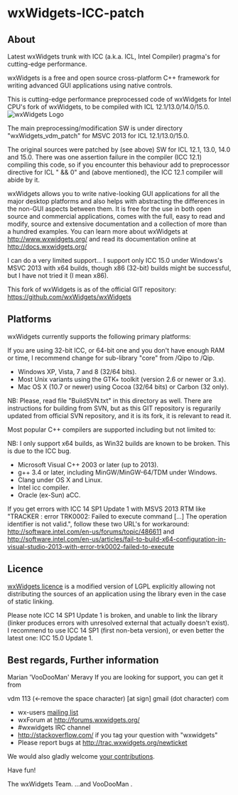 wxWidgets-ICC-patch
===================
About
-----

Latest wxWidgets trunk with ICC (a.k.a. ICL, Intel Compiler) pragma's for cutting-edge performance.

wxWidgets is a free and open source cross-platform C++ framework
for writing advanced GUI applications using native controls.

This is cutting-edge performance preprocessed code of wxWidgets for Intel CPU's fork of wxWidgets, to be compiled with ICL 12.1/13.0/14.0/15.0.
![wxWidgets Logo](http://www.wxwidgets.org/assets/img/header-logo.png)

The main preprocessing/modification SW is under directory "wxWidgets_vdm_patch" for MSVC 2013 for ICL 12.1/13.0/15.0.

The original sources were patched by (see above) SW for ICL 12.1, 13.0, 14.0 and 15.0. There was one assertion failure in the compiler (ICC 12.1) compiling this code, so if you encounter this behaviour add to preprocessor directive for ICL " && 0" and (above mentioned), the ICC 12.1 compiler will abide by it.

wxWidgets allows you to write native-looking GUI applications for
all the major desktop platforms and also helps with abstracting
the differences in the non-GUI aspects between them. It is free
for the use in both open source and commercial applications, comes
with the full, easy to read and modify, source and extensive
documentation and a collection of more than a hundred examples.
You can learn more about wxWidgets at http://www.wxwidgets.org/
and read its documentation online at http://docs.wxwidgets.org/

I can do a very limited support... I support only ICC 15.0 under Windows's MSVC 2013 with x64 builds, though x86 (32-bit) builds might be successful, but I have not tried it (I mean x86).

This fork of wxWidgets is as of the official GIT repository: https://github.com/wxWidgets/wxWidgets

Platforms
---------

wxWidgets currently supports the following primary platforms:

If you are using 32-bit ICC, or 64-bit one and you don't have enough RAM or time, I recommend change for sub-library "core" from /Qipo to /Qip.
- Windows XP, Vista, 7 and 8 (32/64 bits).
- Most Unix variants using the GTK+ toolkit (version 2.6 or newer or 3.x).
- Mac OS X (10.7 or newer) using Cocoa (32/64 bits) or Carbon (32 only).

NB: Please, read file "BuildSVN.txt" in this directory as well. There are instructions for building from SVN, but as this GIT repository is regurarily updated from official SVN repository, and it is its fork, it is relevant to read it.

Most popular C++ compilers are supported including but not limited to:

NB: I only support x64 builds, as Win32 builds are known to be broken. This is due to the ICC bug.

- Microsoft Visual C++ 2003 or later (up to 2013).
- g++ 3.4 or later, including MinGW/MinGW-64/TDM under Windows.
- Clang under OS X and Linux.
- Intel icc compiler.
- Oracle (ex-Sun) aCC.

If you get errors with ICC 14 SP1 Update 1 with MSVS 2013 RTM like "TRACKER : error TRK0002: Failed to execute command [...] The operation identifier is not valid.", follow these two URL's for workaround: http://software.intel.com/en-us/forums/topic/486611 and http://software.intel.com/en-us/articles/fail-to-build-x64-configuration-in-visual-studio-2013-with-error-trk0002-failed-to-execute

Licence
-------

[wxWidgets licence](https://github.com/wxWidgets/wxWidgets/blob/master/docs/licence.txt)
is a modified version of LGPL explicitly allowing not distributing the sources
of an application using the library even in the case of static linking.

Please note ICC 14 SP1 Update 1 is broken, and unable to link the library (linker produces errors with unresolved external that actually doesn't exist). I recommend to use ICC 14 SP1 (first non-beta version), or even better the latest one: ICC 15.0 Update 1.

Best regards,
Further information
-------------------

Marian 'VooDooMan' Meravy
If you are looking for support, you can get it from

vdm 113 (<-remove the space character) [at sign] gmail (dot character) com

- wx-users [mailing list](http://www.wxwidgets.org/support/mailing-lists/)
- wxForum at http://forums.wxwidgets.org/
- #wxwidgets IRC channel
- http://stackoverflow.com/ if you tag your question with "wxwidgets"
- Please report bugs at http://trac.wxwidgets.org/newticket

We would also gladly welcome [your contributions](CONTRIBUTING.md).


Have fun!

The wxWidgets Team.
...and VooDooMan
.

